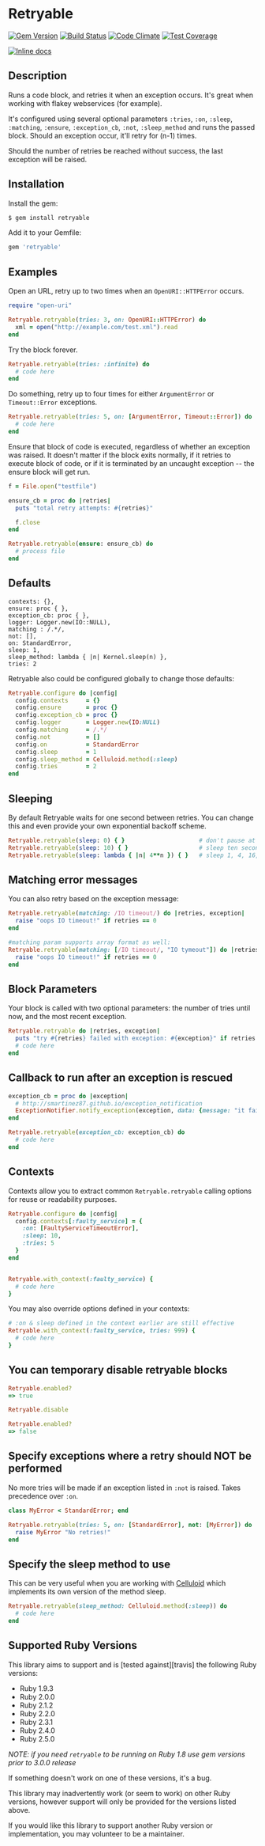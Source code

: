 # Retryable

[![Gem Version](https://badge.fury.io/rb/retryable.svg)](https://badge.fury.io/rb/retryable)
[![Build Status](https://travis-ci.org/nfedyashev/retryable.png?branch=master)](https://travis-ci.org/nfedyashev/retryable)
[![Code Climate](https://codeclimate.com/github/nfedyashev/retryable/badges/gpa.svg)](https://codeclimate.com/github/nfedyashev/retryable)
[![Test Coverage](https://codeclimate.com/github/nfedyashev/retryable/badges/coverage.svg)](https://codeclimate.com/github/nfedyashev/retryable/coverage)

[![Inline docs](http://inch-ci.org/github/nfedyashev/retryable.svg?branch=master)](http://inch-ci.org/github/nfedyashev/retryable)

Description
--------

Runs a code block, and retries it when an exception occurs. It's great when
working with flakey webservices (for example).

It's configured using several optional parameters `:tries`, `:on`, `:sleep`, `:matching`, `:ensure`, `:exception_cb`, `:not`, `:sleep_method` and
runs the passed block. Should an exception occur, it'll retry for (n-1) times.

Should the number of retries be reached without success, the last exception
will be raised.

Installation
-------

Install the gem:

``` bash
$ gem install retryable
```

Add it to your Gemfile:

``` ruby
gem 'retryable'
```


Examples
--------

Open an URL, retry up to two times when an `OpenURI::HTTPError` occurs.

``` ruby
require "open-uri"

Retryable.retryable(tries: 3, on: OpenURI::HTTPError) do
  xml = open("http://example.com/test.xml").read
end
```

Try the block forever.
```ruby
Retryable.retryable(tries: :infinite) do
  # code here
end
```

Do something, retry up to four times for either `ArgumentError` or
`Timeout::Error` exceptions.

``` ruby
Retryable.retryable(tries: 5, on: [ArgumentError, Timeout::Error]) do
  # code here
end
```

Ensure that block of code is executed, regardless of whether an exception was raised. It doesn't matter if the block exits normally, if it retries to execute block of code, or if it is terminated by an uncaught exception -- the ensure block will get run.

``` ruby
f = File.open("testfile")

ensure_cb = proc do |retries|
  puts "total retry attempts: #{retries}"

  f.close
end

Retryable.retryable(ensure: ensure_cb) do
  # process file
end
```

## Defaults

    contexts: {},
    ensure: proc { },
    exception_cb: proc { },
    logger: Logger.new(IO::NULL),
    matching : /.*/,
    not: [],
    on: StandardError,
    sleep: 1,
    sleep_method: lambda { |n| Kernel.sleep(n) },
    tries: 2

Retryable also could be configured globally to change those defaults:

```ruby
Retryable.configure do |config|
  config.contexts     = {}
  config.ensure       = proc {}
  config.exception_cb = proc {}
  config.logger       = Logger.new(IO:NULL)
  config.matching     = /.*/
  config.not          = []
  config.on           = StandardError
  config.sleep        = 1
  config.sleep_method = Celluloid.method(:sleep)
  config.tries        = 2
end
```


Sleeping
--------
By default Retryable waits for one second between retries. You can change this and even provide your own exponential backoff scheme.

```ruby
Retryable.retryable(sleep: 0) { }                     # don't pause at all between retries
Retryable.retryable(sleep: 10) { }                    # sleep ten seconds between retries
Retryable.retryable(sleep: lambda { |n| 4**n }) { }   # sleep 1, 4, 16, etc. each try
```

Matching error messages
--------
You can also retry based on the exception message:

```ruby
Retryable.retryable(matching: /IO timeout/) do |retries, exception|
  raise "oops IO timeout!" if retries == 0
end

#matching param supports array format as well:
Retryable.retryable(matching: [/IO timeout/, "IO tymeout"]) do |retries, exception|
  raise "oops IO timeout!" if retries == 0
end
```

Block Parameters
--------
Your block is called with two optional parameters: the number of tries until now, and the most recent exception.

```ruby
Retryable.retryable do |retries, exception|
  puts "try #{retries} failed with exception: #{exception}" if retries > 0
  # code here
end
```

Callback to run after an exception is rescued
--------

```ruby
exception_cb = proc do |exception|
  # http://smartinez87.github.io/exception_notification
  ExceptionNotifier.notify_exception(exception, data: {message: "it failed"})
end

Retryable.retryable(exception_cb: exception_cb) do
  # code here
end
```

Contexts
--------

Contexts allow you to extract common `Retryable.retryable` calling options for reuse or readability purposes.

```ruby
Retryable.configure do |config|
  config.contexts[:faulty_service] = {
    :on: [FaultyServiceTimeoutError],
    :sleep: 10,
    :tries: 5
  }
end


Retryable.with_context(:faulty_service) {
  # code here
}
```

You may also override options defined in your contexts:

```ruby
# :on & sleep defined in the context earlier are still effective
Retryable.with_context(:faulty_service, tries: 999) {
  # code here
}
```


You can temporary disable retryable blocks
--------

```ruby
Retryable.enabled?
=> true

Retryable.disable

Retryable.enabled?
=> false
```

Specify exceptions where a retry should NOT be performed
--------
No more tries will be made if an exception listed in `:not` is raised.
Takes precedence over `:on`.

```ruby
class MyError < StandardError; end

Retryable.retryable(tries: 5, on: [StandardError], not: [MyError]) do
  raise MyError "No retries!"
end

```

Specify the sleep method to use
--------
This can be very useful when you are working with [Celluloid](https://github.com/celluloid/celluloid)
which implements its own version of the method sleep.

```ruby
Retryable.retryable(sleep_method: Celluloid.method(:sleep)) do
  # code here
end
```

Supported Ruby Versions
-------

This library aims to support and is [tested against][travis] the following Ruby
versions:

* Ruby 1.9.3
* Ruby 2.0.0
* Ruby 2.1.2
* Ruby 2.2.0
* Ruby 2.3.1
* Ruby 2.4.0
* Ruby 2.5.0

*NOTE: if you need `retryable` to be running on Ruby 1.8 use gem versions prior to 3.0.0 release*

If something doesn't work on one of these versions, it's a bug.

This library may inadvertently work (or seem to work) on other Ruby versions,
however support will only be provided for the versions listed above.

If you would like this library to support another Ruby version or
implementation, you may volunteer to be a maintainer.
